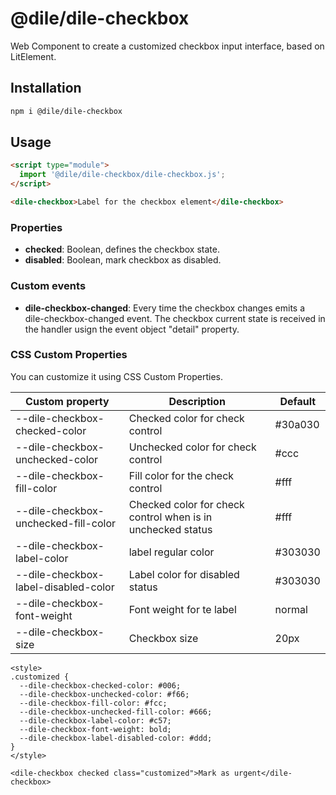 # @dile/dile-checkbox

Web Component to create a customized checkbox input interface, based on LitElement.

## Installation
```bash
npm i @dile/dile-checkbox
```

## Usage
```html
<script type="module">
  import '@dile/dile-checkbox/dile-checkbox.js';
</script>

<dile-checkbox>Label for the checkbox element</dile-checkbox>
```

### Properties

- **checked**: Boolean, defines the checkbox state.
- **disabled**: Boolean, mark checkbox as disabled.

### Custom events

- **dile-checkbox-changed**: Every time the checkbox changes emits a dile-checkbox-changed event. The checkbox current state is received in the handler usign the event object "detail" property.

### CSS Custom Properties

You can customize it using CSS Custom Properties.

Custom property | Description | Default
----------------|-------------|---------
--dile-checkbox-checked-color | Checked color for check control | #30a030
--dile-checkbox-unchecked-color | Unchecked color for check control | #ccc
--dile-checkbox-fill-color | Fill color for the check control | #fff
--dile-checkbox-unchecked-fill-color | Checked color for check control when is in unchecked status| #fff
--dile-checkbox-label-color | label regular color | #303030
--dile-checkbox-label-disabled-color | Label color for disabled status | #303030
--dile-checkbox-font-weight | Font weight for te label | normal
--dile-checkbox-size | Checkbox size | 20px
```
<style>
.customized {
  --dile-checkbox-checked-color: #006;
  --dile-checkbox-unchecked-color: #f66;
  --dile-checkbox-fill-color: #fcc;
  --dile-checkbox-unchecked-fill-color: #666;
  --dile-checkbox-label-color: #c57;
  --dile-checkbox-font-weight: bold;
  --dile-checkbox-label-disabled-color: #ddd;
}
</style>

<dile-checkbox checked class="customized">Mark as urgent</dile-checkbox>
```

